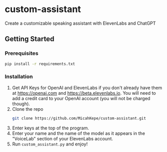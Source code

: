 # custom-assistant
Create a customizable speaking assistant with ElevenLabs and ChatGPT

<!-- GETTING STARTED -->
## Getting Started

### Prerequisites

  ```sh
  pip install -r requirements.txt
  ```

### Installation

1. Get API Keys for OpenAI and ElevenLabs if you don't already have them at https://openai.com and https://beta.elevenlabs.io. You will need to add a credit card to your OpenAI account (you will not be charged though).
2. Clone the repo
   ```sh
   git clone https://github.com/MicahKepe/custom-assistant.git
   ```
3. Enter keys at the top of the program. 
4. Enter your name and the name of the model as it appears in the "VoiceLab" section of your ElevenLabs account. 
5. Run `custom_assistant.py` and enjoy! 
